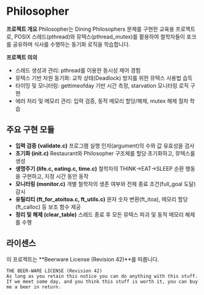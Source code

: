 # Philosopher

**프로젝트 개요**
Philosopher는 Dining Philosophers 문제를 구현한 교육용 프로젝트로, POSIX 스레드(pthread)와 뮤텍스(pthread_mutex)를 활용하여 철학자들이 포크를 공유하며 식사를 수행하는 동기화 로직을 학습합니다.

**프로젝트 의의**
- 스레드 생성과 관리: pthread를 이용한 동시성 제어 경험
- 뮤텍스 기반 자원 동기화: 교착 상태(Deadlock) 방지를 위한 뮤텍스 사용법 습득
- 타이밍 및 모니터링: gettimeofday 기반 시간 측정, starvation 모니터링 로직 구현
- 에러 처리 및 메모리 관리: 입력 검증, 동적 메모리 할당/해제, mutex 해제 절차 학습

## 주요 구현 모듈
- **입력 검증 (validate.c)**
  프로그램 실행 인자(argument)의 수와 값 유효성을 검사
- **초기화 (init.c)**
  Restaurant와 Philosopher 구조체를 할당·초기화하고, 뮤텍스를 생성
- **생명주기 (life.c, eating.c, time.c)**
  철학자의 THINK→EAT→SLEEP 순환 행동을 구현하고, 지정 시간 동안 동작
- **모니터링 (monitor.c)**
  개별 철학자의 생존 여부와 전체 종료 조건(full_goal 도달) 감시
- **유틸리티 (ft_for_atoitoa.c, ft_utils.c)**
  문자 숫자 변환(ft_itoa), 메모리 할당(ft_calloc) 등 보조 함수 제공
- **정리 및 해제 (clear_table)**
  스레드 종료 후 모든 뮤텍스 파괴 및 동적 메모리 해제를 수행

## 라이센스
이 프로젝트는 **Beerware License (Revision 42)**를 따릅니다.

```
THE BEER-WARE LICENSE (Revision 42)
As long as you retain this notice you can do anything with this stuff.
If we meet some day, and you think this stuff is worth it, you can buy me a beer in return.
```
